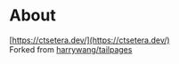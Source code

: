 # About

[https://ctsetera.dev/](https://ctsetera.dev/)  
Forked from [harrywang/tailpages](https://github.com/harrywang/tailpages)
